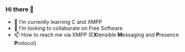 ### Hi there 👋

- 🌱 I’m currently learning C and XMPP
- 👯 I’m looking to collaborate on Free Software
- 📫 How to reach me via XMPP (E**X**tensible **M**essaging and **P**resence **P**rotocol)

<!--
**DebXWoody/DebXWoody** is a ✨ _special_ ✨ repository because its `README.md` (this file) appears on your GitHub profile.

Here are some ideas to get you started:

- 🔭 I’m currently working on ...
- 🌱 I’m currently learning ...
- 👯 I’m looking to collaborate on ...
- 🤔 I’m looking for help with ...
- 💬 Ask me about ...
- 📫 How to reach me: ...
- 😄 Pronouns: ...
- ⚡ Fun fact: ...
-->
